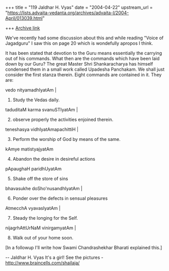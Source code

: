 +++
title = "119 Jaldhar H. Vyas"
date = "2004-04-22"
upstream_url = "https://lists.advaita-vedanta.org/archives/advaita-l/2004-April/013039.html"

+++
[Archive link](https://lists.advaita-vedanta.org/archives/advaita-l/2004-April/013039.html)

We've recently had some discussion about this and while reading "Voice of
Jagadguru" I saw this on page 20 which is wondefully apropos I think.

It has been stated that  devotion to the Guru means essentially the
carrying out of his commands.  What then are the commands which have been
laid down by our Guru?  The great Master Shri Shankaracharya has himself
condensed them in a small work called Upadesha Panchakam.  We shall just
consider the first stanza therein.  Eight commands are contained in it.
They are:

vedo nityamadhIyatAm |

1. Study the Vedas daily.

taduditaM karma svanuSTIyatAm |

2. observe properly the activities enjoined therein.

teneshasya vidhIyatAmapachittiH |

3.  Perform the worship of God by means of the same.

kAmye matistyajyatAm

4. Abandon the desire in desireful actions

pApaughaH paridhUyatAm

5. Shake off the store of sins

bhavasukhe doSho'nusandhIyatAm |

6. Ponder over the defects in sensual pleasures

AtmecchA vyavasIyatAm |

7. Steady the longing for the Self.

nijagrhAttUrNaM vinirgamyatAm |

8. Walk out of your home soon.

[In a followup I'll write how Swami Chandrashekhar Bharati explained
this.]

-- 
Jaldhar H. Vyas <jaldhar at braincells.com>
It's a girl! See the pictures - http://www.braincells.com/shailaja/

